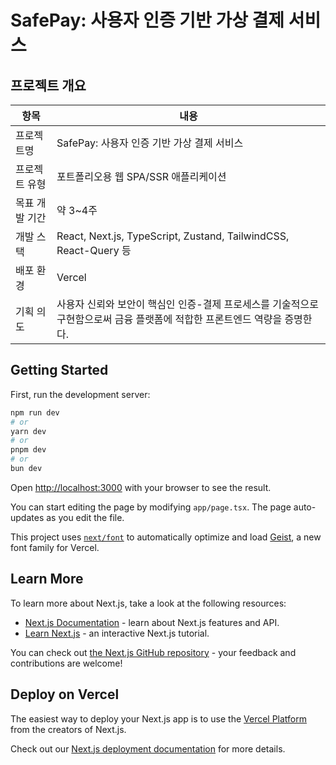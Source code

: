 # SafePay: 사용자 인증 기반 가상 결제 서비스

## 프로젝트 개요

| 항목      | 내용                                                                   |
| ------- | -------------------------------------------------------------------- |
| 프로젝트명   | SafePay: 사용자 인증 기반 가상 결제 서비스                                         |
| 프로젝트 유형 | 포트폴리오용 웹 SPA/SSR 애플리케이션                                              |
| 목표 개발 기간   | 약 3~4주                                                              |
| 개발 스택   | React, Next.js, TypeScript, Zustand, TailwindCSS, React-Query 등       |
| 배포 환경   | Vercel                                                               |
| 기획 의도   | 사용자 신뢰와 보안이 핵심인 인증-결제 프로세스를 기술적으로 구현함으로써 금융 플랫폼에 적합한 프론트엔드 역량을 증명한다. |

## Getting Started

First, run the development server:

```bash
npm run dev
# or
yarn dev
# or
pnpm dev
# or
bun dev
```

Open [http://localhost:3000](http://localhost:3000) with your browser to see the result.

You can start editing the page by modifying `app/page.tsx`. The page auto-updates as you edit the file.

This project uses [`next/font`](https://nextjs.org/docs/app/building-your-application/optimizing/fonts) to automatically optimize and load [Geist](https://vercel.com/font), a new font family for Vercel.

## Learn More

To learn more about Next.js, take a look at the following resources:

- [Next.js Documentation](https://nextjs.org/docs) - learn about Next.js features and API.
- [Learn Next.js](https://nextjs.org/learn) - an interactive Next.js tutorial.

You can check out [the Next.js GitHub repository](https://github.com/vercel/next.js) - your feedback and contributions are welcome!

## Deploy on Vercel

The easiest way to deploy your Next.js app is to use the [Vercel Platform](https://vercel.com/new?utm_medium=default-template&filter=next.js&utm_source=create-next-app&utm_campaign=create-next-app-readme) from the creators of Next.js.

Check out our [Next.js deployment documentation](https://nextjs.org/docs/app/building-your-application/deploying) for more details.
